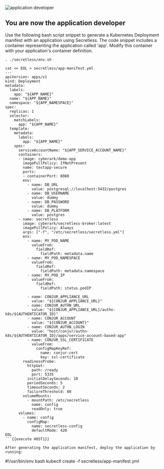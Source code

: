 ![application developer](https://secretless.io/img/application_developer.jpg)
## You are now the application developer
Use the following bash script snippet to generate a Kubernetes Deployment manifest with an application using Secretless. The code snippet includes a container representing the application called 'app'. Modify this container with your application's container definition.


```
. ./secretless/env.sh

cat << EOL > secretless/app-manifest.yml
---
apiVersion: apps/v1
kind: Deployment
metadata:
  labels:
    app: "${APP_NAME}"
  name: "${APP_NAME}"
  namespace: "${APP_NAMESPACE}"
spec:
  replicas: 1
  selector:
    matchLabels:
      app: "${APP_NAME}"
  template:
    metadata:
      labels:
        app: "${APP_NAME}"
    spec:
      serviceAccountName: "${APP_SERVICE_ACCOUNT_NAME}"
      containers:
      - image: cyberark/demo-app
        imagePullPolicy: IfNotPresent
        name: testapp-secure
        ports:
        - containerPort: 8080
        env:
          - name: DB_URL
            value: postgresql://localhost:5432/postgres
          - name: DB_USERNAME
            value: dummy
          - name: DB_PASSWORD
            value: dummy
          - name: DB_PLATFORM
            value: postgres
      - name: secretless
        image: cyberark/secretless-broker:latest
        imagePullPolicy: Always
        args: ["-f", "/etc/secretless/secretless.yml"]
        env:
          - name: MY_POD_NAME
            valueFrom:
              fieldRef:
                fieldPath: metadata.name
          - name: MY_POD_NAMESPACE
            valueFrom:
              fieldRef:
                fieldPath: metadata.namespace
          - name: MY_POD_IP
            valueFrom:
              fieldRef:
                fieldPath: status.podIP
         
          - name: CONJUR_APPLIANCE_URL
            value: "${CONJUR_APPLIANCE_URL}"
          - name: CONJUR_AUTHN_URL
            value: "${CONJUR_APPLIANCE_URL}/authn-k8s/${AUTHENTICATOR_ID}"
          - name: CONJUR_ACCOUNT
            value: "${CONJUR_ACCOUNT}"
          - name: CONJUR_AUTHN_LOGIN
            value: "host/conjur/authn-k8s/${AUTHENTICATOR_ID}/apps/service-account-based-app"
          - name: CONJUR_SSL_CERTIFICATE
            valueFrom:
              configMapKeyRef:
                name: conjur-cert
                key: ssl-certificate
        readinessProbe:
          httpGet:
            path: /ready
            port: 5335
          initialDelaySeconds: 10
          periodSeconds: 5
          timeoutSeconds: 2
          failureThreshold: 60
        volumeMounts:
          - mountPath: /etc/secretless
            name: config
            readOnly: true
      volumes:
        - name: config
          configMap:
            name: secretless-config
            defaultMode: 420
EOL
```{{execute HOST1}}

After generating the application manifest, deploy the application by running:
```
#!/usr/bin/env bash
kubectl create -f secretless/app-manifest.yml
```{{execute HOST1}}
